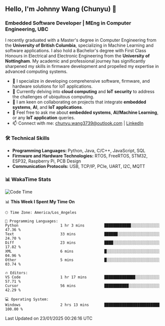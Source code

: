 ## Hello, I'm Johnny Wang (Chunyu) 👋

### Embedded Software Developer | MEng in Computer Engineering, UBC

I recently graduated with a Master's degree in Computer Engineering from the **University of British Columbia**, specializing in Machine Learning and software applications. I also hold a Bachelor's degree with First Class Honours in Electrical and Electronic Engineering from the **University of Nottingham**. My academic and professional journey has significantly sharpened my skills in firmware development and propelled my expertise in advanced computing systems.

- 🔭 I specialize in developing comprehensive software, firmware, and hardware solutions for IoT applications.
- 🌱 Currently delving into **cloud computing** and **IoT security** to address the challenges of ubiquitous computing.
- 🤝 I am keen on collaborating on projects that integrate **embedded systems**, **AI**, and **IoT applications**.
- 💬 Feel free to ask me about **embedded systems**, **AI/Machine Learning**, or any **IoT application** queries.
- 📫 Connect with me: [chunyu.wang3739@outlook.com](mailto:chunyu.wang3739@outlook.com) | [LinkedIn](https://www.linkedin.com/in/shycw1/)


### 🛠️ Technical Skills
- **Programming Languages:** Python, Java, C/C++, JavaScript, SQL
- **Firmware and Hardware Technologies:** RTOS, FreeRTOS, STM32, ESP32, Raspberry Pi, PCB Design
- **Communication Protocols:** USB, TCP/IP, PCIe, UART, I2C, MQTT

### 📊 WakaTime Stats
<!--START_SECTION:waka-->
![Code Time](http://img.shields.io/badge/Code%20Time-50%20hrs%2042%20mins-blue)

📊 **This Week I Spent My Time On** 

```text
🕑︎ Time Zone: America/Los_Angeles

💬 Programming Languages: 
Python                   1 hr 3 mins         ████████████░░░░░░░░░░░░░   47.36 % 
Text                     33 mins             ██████░░░░░░░░░░░░░░░░░░░   24.70 % 
Diff                     23 mins             ████░░░░░░░░░░░░░░░░░░░░░   17.82 % 
XML                      6 mins              █░░░░░░░░░░░░░░░░░░░░░░░░   04.96 % 
Other                    5 mins              █░░░░░░░░░░░░░░░░░░░░░░░░   03.74 % 

🔥 Editors: 
VS Code                  1 hr 17 mins        ██████████████░░░░░░░░░░░   57.71 % 
Cursor                   56 mins             ███████████░░░░░░░░░░░░░░   42.29 % 

💻 Operating System: 
Windows                  2 hrs 13 mins       █████████████████████████   100.00 % 
```


 Last Updated on 23/01/2025 00:26:16 UTC
<!--END_SECTION:waka-->
